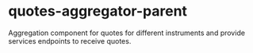# quotes-aggregator-parent
Aggregation component for quotes for different instruments and provide services endpoints to receive quotes.
